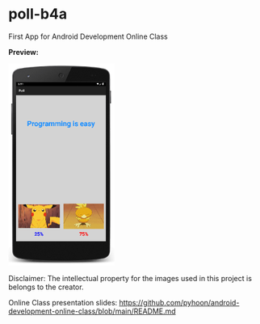 # poll-b4a
First App for Android Development Online Class

**Preview:**

<img src="https://github.com/pyhoon/poll-b4a/blob/main/Poll.png" title="Preview" height="400" />

Disclaimer: The intellectual property for the images used in this project is belongs to the creator.

Online Class presentation slides:
https://github.com/pyhoon/android-development-online-class/blob/main/README.md
